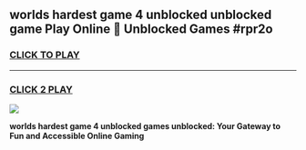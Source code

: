 
## worlds hardest game 4 unblocked unblocked game Play Online 👋 Unblocked Games #rpr2o
<h3>
<a href="https://premium.freeplayer.one?title=worlds_hardest_game_4_unblocked&ref=21F">CLICK TO PLAY</a></h3>
<hr>

<h3>
<a href="https://premium.freeplayer.one?title=worlds_hardest_game_4_unblocked&ref=21F">CLICK 2 PLAY</a>
  
</h3>

<a href="https://premium.freeplayer.one?title=worlds_hardest_game_4_unblocked&ref=21F/"><img src="https://clearcache.store/games.png"></a>


**worlds hardest game 4 unblocked games unblocked: Your Gateway to Fun and Accessible Online Gaming**
